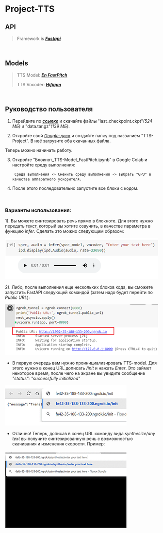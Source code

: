 # Project-TTS


## API
> Framework is ___[Fastapi](https://fastapi.tiangolo.com/)___

<br>

## Models
>  TTS Model:  ___[En FastPitch](https://catalog.ngc.nvidia.com/orgs/nvidia/teams/nemo/models/tts_en_fastpitch)___
> 
>  TTS Vocoder: ___[Hifigan](https://catalog.ngc.nvidia.com/orgs/nvidia/teams/nemo/models/tts_hifigan)___

<br>

## Руководство пользователя

1.  Перейдите по ___[ссылке](https://drive.google.com/drive/folders/1UbTUgJIVP9jP7-jZf-0FMzGboQOuBRCL?usp=sharing)___ и скачайте файлы "last_checkpoint.ckpt"_(524 МБ)_ и "data.tar.gz"_(139 МБ)_.

 2. Откройте свой _[Google-диск](https://www.google.com/intl/ru_ru/drive/)_ и создайте папку под названием "TTS-Project". В неё загрузите оба скачанных файла.

Теперь можно начинать работу.

3. Откройте "Блокнот_TTS-Model_FastPitch.ipynb" в Google Colab и настройте среду выполнения: 

        Cреда выполнения -> Сменить среду выполнения -> выбрать "GPU" в качестве аппаратного ускорителя.


4. После этого последовательно запустите все блоки с кодом.

<br>

### Варианты использования:

1).  Вы можете синтезировать речь прямо в блокноте. Для этого нужно передать текст, который вы хотите озвучить, в качестве параметра в функцию _infer_. Сделать это можно следующим образом:

<img src="https://github.com/Morozhkaa/Project-TTS/blob/main/images/get_audio.png" width="700">

<br>

2). Либо, после выполнения еще нескольких блоков кода, вы сможете запустить FastAPI следующей командой (затем надо будет перейти по _Public URL_):

<img src="https://github.com/Morozhkaa/Project-TTS/blob/main/images/run_API.png" width="700">

* В первую очередь вам нужно проинициализировать TTS-model. Для этого нужно в конец URL дописать _/init_ и нажать _Enter_. Это займет некоторое время, после чего на экране вы увидите сообщение _"status": "successfully initialized"_

![init](https://github.com/Morozhkaa/Project-TTS/blob/main/images/initialization.gif)

* Отлично! Теперь, дописав в конец URL команду вида _synthesize/any text_ вы получите синтезированную речь с возможностью скачивания и изменения скорости. Пример:

![synthesize](https://github.com/Morozhkaa/Project-TTS/blob/main/images/synthesis_process.gif)
